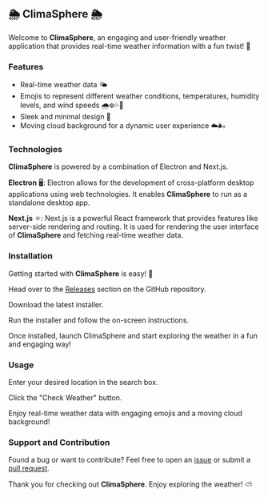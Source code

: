 ## 🌦️ ClimaSphere 🌦️
Welcome to **ClimaSphere**, an engaging and user-friendly weather application that provides real-time weather information with a fun twist! 🌈

### Features

- Real-time weather data 🌤️
- Emojis to represent different weather conditions, temperatures, humidity levels, and wind speeds 🌧️❄️💦💨
- Sleek and minimal design 🎨
- Moving cloud background for a dynamic user experience ☁️🌬️

### Technologies
**ClimaSphere** is powered by a combination of Electron and Next.js.

**Electron** 🖥️: Electron allows for the development of cross-platform desktop applications using web technologies. It enables **ClimaSphere** to run as a standalone desktop app.

**Next.js** ⚛️: Next.js is a powerful React framework that provides features like server-side rendering and routing. It is used for rendering the user interface of **ClimaSphere** and fetching real-time weather data.

### Installation
Getting started with **ClimaSphere** is easy! 🚀

Head over to the [Releases](https://github.com/tylerlight071/ClimaSphere/releases) section on the GitHub repository.

Download the latest installer.

Run the installer and follow the on-screen instructions.

Once installed, launch ClimaSphere and start exploring the weather in a fun and engaging way!

### Usage
Enter your desired location in the search box.

Click the "Check Weather" button.

Enjoy real-time weather data with engaging emojis and a moving cloud background!

### Support and Contribution
Found a bug or want to contribute? Feel free to open an [issue](https://github.com/tylerlight071/ClimaSphere/issues) or submit a [pull request](https://github.com/tylerlight071/ClimaSphere/pulls).


Thank you for checking out **ClimaSphere**. Enjoy exploring the weather! ⛅
